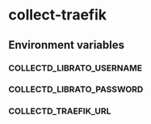 # collect-traefik

## Environment variables

### COLLECTD_LIBRATO_USERNAME

### COLLECTD_LIBRATO_PASSWORD

### COLLECTD_TRAEFIK_URL

